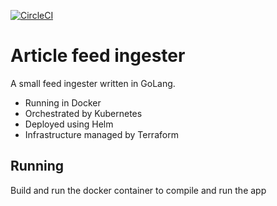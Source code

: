 [![CircleCI](https://circleci.com/gh/tommbee/go-article-ingest.svg?style=svg)](https://circleci.com/gh/tommbee/go-article-ingest)

# Article feed ingester
A small feed ingester written in GoLang.

- Running in Docker
- Orchestrated by Kubernetes
- Deployed using Helm
- Infrastructure managed by Terraform

## Running
Build and run the docker container to compile and run the app

